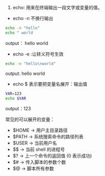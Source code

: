 1. echo: 用来在终端输出一段文字或变量的值。
- echo -n 不换行输出
```bash
echo -n "hello"
echo " world
```
output： hello world

- echo -e :让转义符号生效
```bash
echo -e "hello\nworld"
```
output: hello
        world

- echo $ 表示要把变量名展开：输出值
```bash
VAR=123
echo $VAR
```
output：123


常见的可以展开的变量：  
- $HOME → 用户主目录路径
- $PATH → 系统搜索命令的路径列表
- $USER → 当前用户名
- $$ → 当前 shell 的进程号
- $? → 上一个命令的返回值 (0 表示成功)
- $# → 传入脚本的参数个数
- $@ → 脚本所有参数
    

   
